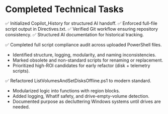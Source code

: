 # Completed Technical Tasks
✅ Initialized Copilot_History for structured AI handoff.
✅ Enforced full-file script output in Directives.txt.
✅ Verified Git workflow ensuring repository consistency.
✅ Structured AI documentation for historical tracking.

✅ Completed full script compliance audit across uploaded PowerShell files.
   - Identified structure, logging, modularity, and naming inconsistencies.
   - Marked obsolete and non-standard scripts for renaming or replacement.
   - Prioritized high-ROI candidates for early refactor (disk + telemetry scripts).

✅ Refactored ListVolumesAndSetDisksOffline.ps1 to modern standard.
   - Modularized logic into functions with region blocks.
   - Added logging, WhatIf safety, and drive-empty-volume detection.
   - Documented purpose as decluttering Windows systems until drives are needed.
